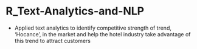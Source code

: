 # R_Text-Analytics-and-NLP
- Applied text analytics to identify competitive strength of trend, ‘Hocance’, in the market and help the hotel industry take advantage of this trend to attract customers
